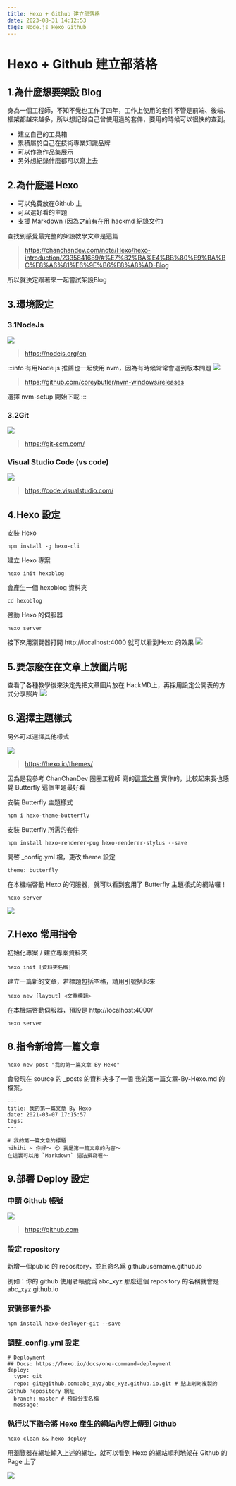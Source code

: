 ```yaml
---
title: Hexo + Github 建立部落格
date: 2023-08-31 14:12:53
tags: Node.js Hexo Github
---
```


# Hexo + Github 建立部落格


## 1.為什麼想要架設 Blog

身為一個工程師，不知不覺也工作了四年，工作上使用的套件不管是前端、後端、框架都越來越多，所以想記錄自己曾使用過的套件，要用的時候可以很快的查到。

* 建立自己的工具箱
* 累積屬於自己在技術專業知識品牌
* 可以作為作品集展示
* 另外想紀錄什麼都可以寫上去

## 2.為什麼選 Hexo 

* 可以免費放在Github 上
* 可以選好看的主題
* 支援 Markdown  (因為之前有在用 hackmd 紀錄文件)

查找到感覺最完整的架設教學文章是這篇 
>https://chanchandev.com/note/Hexo/hexo-introduction/2335841689/#%E7%82%BA%E4%BB%80%E9%BA%BC%E8%A6%81%E6%9E%B6%E8%A8%AD-Blog

所以就決定跟著來一起嘗試架設Blog

## 3.環境設定

### 3.1NodeJs
![](https://hackmd.io/_uploads/Hygizoop62.png)
>https://nodejs.org/en

:::info
有用Node js 推薦也一起使用 nvm，因為有時候常常會遇到版本問題
![](https://hackmd.io/_uploads/ryAznjaT3.png)
>https://github.com/coreybutler/nvm-windows/releases

選擇 nvm-setup 開始下載
:::

### 3.2Git
![](https://hackmd.io/_uploads/H1vIss66n.png)
>https://git-scm.com/

### Visual Studio Code (vs code)
![](https://hackmd.io/_uploads/HJ4toipph.png)
>https://code.visualstudio.com/

## 4.Hexo 設定

安裝 Hexo
```
npm install -g hexo-cli
```

建立 Hexo 專案
```
hexo init hexoblog

```
會產生一個 hexoblog 資料夾
```
cd hexoblog
```

啓動 Hexo 的伺服器
```
hexo server
```

接下來用瀏覽器打開 http://localhost:4000 就可以看到Hexo 的效果
![](https://hackmd.io/_uploads/HkTGRjap3.png)

## 5.要怎麼在在文章上放圖片呢
查看了各種教學後來決定先把文章圖片放在 HackMD上，再採用設定公開表的方式分享照片
![](https://hackmd.io/_uploads/SyLWU7JR3.png)


## 6.選擇主題樣式

另外可以選擇其他樣式

![](https://hackmd.io/_uploads/SydzvSNCn.png)
> https://hexo.io/themes/

因為是我參考 ChanChanDev 圈圈工程師 寫的[這篇文章](https://chanchandev.com/note/Hexo/hexo-introduction/2335841689/#%E9%81%B8%E6%93%87%E4%B8%BB%E9%A1%8C%E6%A8%A3%E5%BC%8F) 實作的，比較起來我也感覺 Butterfly 這個主題最好看

安裝 Butterfly 主題樣式
```
npm i hexo-theme-butterfly

```
安裝 Butterfly 所需的套件
```
npm install hexo-renderer-pug hexo-renderer-stylus --save

```

開啓 _config.yml 檔，更改 theme 設定
```
theme: butterfly
```

在本機端啓動 Hexo 的伺服器，就可以看到套用了 Butterfly 主題樣式的網站囉！

```
hexo server
```

![](https://hackmd.io/_uploads/By-YOrEC3.png)

## 7.Hexo 常用指令

初始化專案 / 建立專案資料夾
```
hexo init [資料夾名稱]
```
建立一篇新的文章，若標題包括空格，請用引號括起來
```
hexo new [layout] <文章標題>
```
在本機端啓動伺服器，預設是 http://localhost:4000/
```
hexo server
```

## 8.指令新增第一篇文章
```
hexo new post "我的第一篇文章 By Hexo"
```

會發現在 source 的 _posts 的資料夾多了一個 我的第一篇文章-By-Hexo.md 的檔案。

```
---
title: 我的第一篇文章 By Hexo
date: 2021-03-07 17:15:57
tags:
---

# 我的第一篇文章的標題
hihihi ~ 你好～ 😍 我是第一篇文章的內容～
在這裏可以用 `Markdown` 語法撰寫喔～

```

##  9.部署 Deploy 設定

### 申請 Github 帳號
![](https://hackmd.io/_uploads/rk0N6SV0h.png)
>https://github.com

### 設定 repository

新增一個public 的 repository，並且命名爲 githubusername.github.io

例如：你的 github 使用者帳號爲 abc_xyz 那麼這個 repository 的名稱就會是 abc_xyz.github.io

### 安裝部署外掛

```
npm install hexo-deployer-git --save
```

### 調整_config.yml 設定
```
# Deployment
## Docs: https://hexo.io/docs/one-command-deployment
deploy:
  type: git
  repo: git@github.com:abc_xyz/abc_xyz.github.io.git # 貼上剛剛複製的 Github Repository 網址
  branch: master # 預設分支名稱
  message:
```

### 執行以下指令將 Hexo 產生的網站內容上傳到 Github 

```
hexo clean && hexo deploy
```
用瀏覽器在網址輸入上述的網址，就可以看到 Hexo 的網站順利地架在 Github 的 Page 上了

![](https://hackmd.io/_uploads/rk5SyU40n.png)
